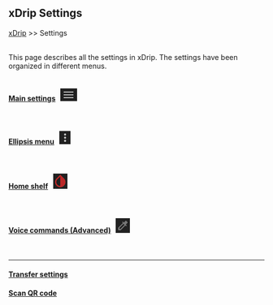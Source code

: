 ## xDrip Settings
[xDrip](../README.md) >> Settings  
<br/>  
  
This page describes all the settings in xDrip.  The settings have been organized in different menus.  
<br/>  
  
#### [Main settings](./Settings/MainSettings.md) &nbsp; ![](./Settings/images/Hamburger.png)  
<br/>  

#### [Ellipsis menu](./Settings/MoreSettings.md) &nbsp; ![](./Settings/images/Ellipsis.png)  
<br/>  

#### [Home shelf](./HomeShelf.md) &nbsp; ![](./Settings/images/xDripDrop.png)  
<br/>  

#### [Voice commands (Advanced)](./Settings/VoiceCommands.md) &nbsp; ![](./Settings/images/DropperImage.png)  
  
<br/>  
  
---  
  
#### [Transfer settings](./CopySettings.md)
#### [Scan QR code](./Settings/Scan_QR_Code.md)

  
